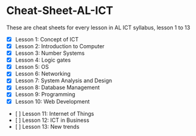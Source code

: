 # Cheat-Sheet-AL-ICT
These are cheat sheets for every lesson in AL ICT syllabus, lesson 1 to 13

* [x] Lesson 1: Concept of ICT
* [x] Lesson 2: Introduction to Computer
* [x] Lesson 3: Number Systems
* [x] Lesson 4: Logic gates
* [x] Lesson 5: OS
* [x] Lesson 6: Networking
* [x] Lesson 7: System Analysis and Design
* [x] Lesson 8: Database Management
* [x] Lesson 9: Programming
* [x] Lesson 10: Web Development 
* \[ \] Lesson 11: Internet of Things
* \[ \] Lesson 12: ICT in Business
* \[ \] Lesson 13: New trends
